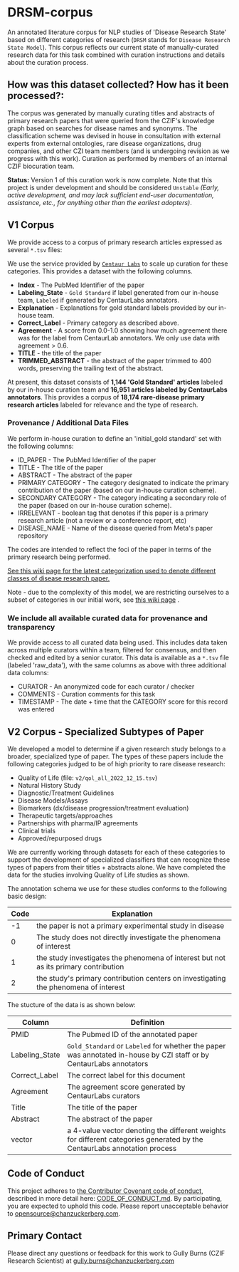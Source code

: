 # DRSM-corpus

An annotated literature corpus for NLP studies of 'Disease Research State' based on different categories of research (`DRSM` stands for `Disease Research State Model`). This corpus reflects our current state of manually-curated research data for this task combined with curation instructions and details about the curation process.

## How was this dataset collected? How has it been processed?:

The corpus was generated by manually curating titles and abstracts of primary research papers that were queried from the CZIF's knowledge graph based on searches for disease names and synonyms. The classification scheme was devised in house in consultation with external experts from external ontologies, rare disease organizations, drug companies, and other CZI team members (and is undergoing revision as we progress with this work). Curation as performed by members of an internal CZIF biocuration team.

**Status:** Version 1 of this curation work is now complete. Note that this project is under development and should be considered `Unstable` _(Early, active development, and may lack sufficient end-user documentation, assistance, etc., for anything other than the earliest adopters)_.

## V1 Corpus

We provide access to a corpus of primary research articles expressed as several `*.tsv` files:

We use the service provided by [`Centaur Labs`](https://centaurlabs.com/) to scale up curation for these categories. This provides a dataset with the following columns. 

* **Index** - The PubMed Identifier of the paper
* **Labeling_State** - `Gold Standard` if label generated from our in-house team, `Labeled` if generated by CentaurLabs annotators. 
* **Explanation** - Explanations for gold standard labels provided by our in-house team. 
* **Correct_Label** - Primary category as described above. 
* **Agreement** - A score from 0.0-1.0 showing how much agreement there was for the label from CentaurLab annotators. We only use data with agreement > 0.6.
* **TITLE** - the title of the paper
* **TRIMMED_ABSTRACT** - the abstract of the paper trimmed to 400 words, preserving the trailing text of the abstract.  

At present, this dataset consists of **1,144 'Gold Standard' articles** labeled by our in-house curation team and **16,951 articles labeled by CentaurLabs annotators**. This provides a corpus of **18,174 rare-disease primary research articles** labeled for relevance and the type of research. 

### Provenance / Additional Data Files

We perform in-house curation to define an 'initial_gold standard' set with the following columns: 

* ID_PAPER - The PubMed Identifier of the paper 
* TITLE - The title of the paper
* ABSTRACT - The abstract of the paper
* PRIMARY CATEGORY - The category designated to indicate the primary contribution of the paper (based on our in-house curation scheme). 
* SECONDARY CATEGORY - The category indicating a secondary role of the paper (based on our in-house curation scheme). 
* IRRELEVANT - boolean tag that denotes if this paper is a primary research article (not a review or a conference report, etc)
* DISEASE_NAME - Name of the disease queried from Meta's paper repository

The codes are intended to reflect the foci of the paper in terms of the primary research being performed. 

[See this wiki page for the latest categorization used to denote different classes of disease research paper.](../../wiki/Category-Model)  

Note - due to the complexity of this model, we are restricting ourselves to a subset of categories in our initial work, see [this wiki page](../../wiki/Initial-Curation-Task) .

### We include all available curated data for provenance and transparency

We provide access to all curated data being used. This includes data taken across multiple curators within a team, filtered for consensus, and then checked and edited by a senior curator. This data is available as a `*.tsv` file (labeled 'raw_data'), with the same columns as above with three additional data columns:  

* CURATOR - An anonymized code for each curator / checker  
* COMMENTS - Curation comments for this task  
* TIMESTAMP - The date + time that the CATEGORY score for this record was entered

## V2 Corpus - Specialized Subtypes of Paper 

We developed a model to determine if a given research study belongs to a broader, specialized type of paper. The types of these papers include the following categories judged to be of high priority to rare disease research:

* Quality of Life (file: `v2/qol_all_2022_12_15.tsv`)
* Natural History Study
* Diagnostic/Treatment Guidelines
* Disease Models/Assays
* Biomarkers (dx/disease progression/treatment evaluation)
* Therapeutic targets/approaches
* Partnerships with pharma/IP agreements
* Clinical trials 
* Approved/repurposed drugs

We are currently working through datasets for each of these categories to support the development of specialized classifiers that can recognize these types of papers from their titles + abstracts alone. We have completed the data for the studies involving Quality of Life studies as shown.

The annotation schema we use for these studies conforms to the following basic design:

| Code | Explanation |
|---|---|
| -1 | the paper is not a primary experimental study in disease | 
| 0 | The study does not directly investigate the phenomena of interest |
| 1 | the study investigates the phenomena of interest but not as its primary contribution |
| 2 | the study's primary contribution centers on investigating the phenomena of interest |

The stucture of the data is as shown below: 

| Column | Definition |
|---|---|
| PMID | The Pubmed ID of the annotated paper | 
| Labeling_State | `Gold_Standard` or `Labeled` for whether the paper was annotated in-house by CZI staff or by CentaurLabs annotators | 
| Correct_Label | The correct label for this document |
| Agreement | The agreement score generated by CentaurLabs curators |
| Title | The title of the paper |
| Abstract | The abstract of the paper |
| vector | a 4-value vector denoting the different weights for different categories generated by the CentaurLabs annotation process |
 
## Code of Conduct 

This project adheres to [the Contributor Covenant code of conduct](https://www.contributor-covenant.org/), described in more detail here: [CODE_OF_CONDUCT.md](CODE_OF_CONDUCT.md). By participating, you are expected to uphold this code. Please report unacceptable behavior to opensource@chanzuckerberg.com.

## Primary Contact 

Please direct any questions or feedback for this work to Gully Burns (CZIF Research Scientist) at gully.burns@chanzuckerberg.com 
